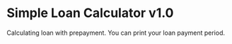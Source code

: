 # Simple Loan Calculator v1.0
Calculating loan with prepayment.
You can print your loan payment period.